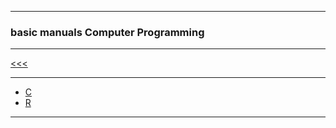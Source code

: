 
---

### basic manuals Computer Programming

---

[<<<](https://github.com/ttltrk/PRG/blob/master/MANUALS.MD)

---

* [C](https://github.com/ttltrk/PRG/blob/master/C/DOC/BCM/BCM.MD)
* [R](https://github.com/ttltrk/PRG/blob/master/R/BRM/BRM.MD)

---
